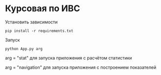 # Курсовая по ИВС
Установить зависимости
```
pip install -r requirements.txt
```
Запуск
```
python App.py arg
```
arg = "stat" для запуска приложения с расчётом статистики

arg = "navigation" для запуска приложения с построением показателей

